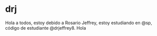 # drj
Hola a todos, estoy debido a Rosario Jeffrey, estoy estudiando en @sp, código de estudiante @drjeffrey8. Hola
